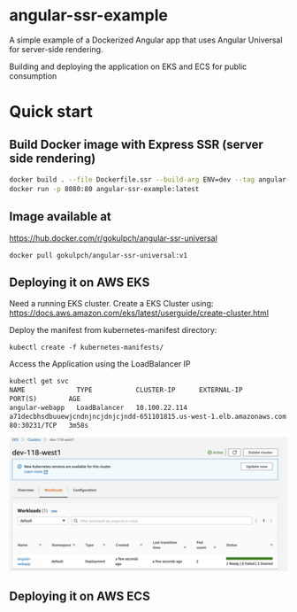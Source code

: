 # angular-ssr-example

A simple example of a Dockerized Angular app that uses Angular Universal for server-side rendering.

Building and deploying the application on EKS and ECS for public consumption

# Quick start

## Build Docker image with Express SSR (server side rendering)

```bash
docker build . --file Dockerfile.ssr --build-arg ENV=dev --tag angular-ssr-example:latest
docker run -p 8080:80 angular-ssr-example:latest
```

## Image available at

https://hub.docker.com/r/gokulpch/angular-ssr-universal

```
docker pull gokulpch/angular-ssr-universal:v1
```

## Deploying it on AWS EKS

Need a running EKS cluster. Create a EKS Cluster using: https://docs.aws.amazon.com/eks/latest/userguide/create-cluster.html

Deploy the manifest from kubernetes-manifest directory:

```
kubectl create -f kubernetes-manifests/
```

Access the Application using the LoadBalancer IP

```
kubectl get svc
NAME             TYPE           CLUSTER-IP      EXTERNAL-IP                                                              PORT(S)        AGE
angular-webapp   LoadBalancer   10.100.22.114   a71decbhsdbuuewjcndnjncjdnjcjndd-651101815.us-west-1.elb.amazonaws.com   80:30231/TCP   3m58s
```

![ScreenShot](/images/ang-app-eks-1.png)

## Deploying it on AWS ECS
